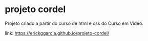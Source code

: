 # projeto cordel
Projeto criado a partir do curso de html e css do Curso em Video.

link: https://erickggarcia.github.io/projeto-cordel/
